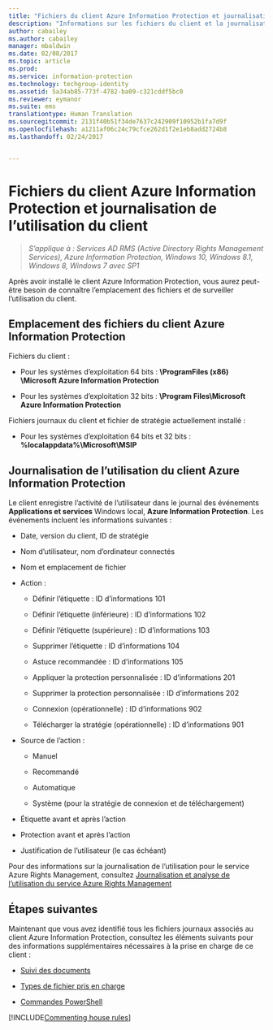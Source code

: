 ```yaml
---
title: "Fichiers du client Azure Information Protection et journalisation de l’utilisation"
description: "Informations sur les fichiers du client et la journalisation de l’utilisation du client Azure Information Protection pour Windows."
author: cabailey
ms.author: cabailey
manager: mbaldwin
ms.date: 02/08/2017
ms.topic: article
ms.prod: 
ms.service: information-protection
ms.technology: techgroup-identity
ms.assetid: 5a34ab85-773f-4782-ba09-c321cddf5bc0
ms.reviewer: eymanor
ms.suite: ems
translationtype: Human Translation
ms.sourcegitcommit: 2131f40b51f34de7637c242909f10952b1fa7d9f
ms.openlocfilehash: a1211af06c24c79cfce262d1f2e1eb8add2724b8
ms.lasthandoff: 02/24/2017


---
```



# <a name="azure-information-protection-client-files-and-client-usage-logging"></a>Fichiers du client Azure Information Protection et journalisation de l’utilisation du client

>*S’applique à : Services AD RMS (Active Directory Rights Management Services), Azure Information Protection, Windows 10, Windows 8.1, Windows 8, Windows 7 avec SP1*

Après avoir installé le client Azure Information Protection, vous aurez peut-être besoin de connaître l’emplacement des fichiers et de surveiller l’utilisation du client.

## <a name="file-locations-for-the-azure-information-protection-client"></a>Emplacement des fichiers du client Azure Information Protection

Fichiers du client :    

- Pour les systèmes d’exploitation 64 bits : **\ProgramFiles (x86) \Microsoft Azure Information Protection**

- Pour les systèmes d’exploitation 32 bits : **\Program Files\Microsoft Azure Information Protection**

Fichiers journaux du client et fichier de stratégie actuellement installé :

- Pour les systèmes d’exploitation 64 bits et 32 bits : **%localappdata%\Microsoft\MSIP**

## <a name="usage-logging-for-the-azure-information-protection-client"></a>Journalisation de l’utilisation du client Azure Information Protection

Le client enregistre l’activité de l’utilisateur dans le journal des événements **Applications et services** Windows local, **Azure Information Protection**. Les événements incluent les informations suivantes :

- Date, version du client, ID de stratégie

- Nom d’utilisateur, nom d’ordinateur connectés

- Nom et emplacement de fichier

- Action :

    - Définir l’étiquette : ID d’informations 101
    
    - Définir l’étiquette (inférieure) : ID d’informations 102
    
    - Définir l’étiquette (supérieure) : ID d’informations 103
    
    - Supprimer l’étiquette : ID d’informations 104
   
    - Astuce recommandée : ID d’informations 105
    
    - Appliquer la protection personnalisée : ID d’informations 201
    
    - Supprimer la protection personnalisée : ID d’informations 202
    
    - Connexion (opérationnelle) : ID d’informations 902
    
    - Télécharger la stratégie (opérationnelle) : ID d’informations 901
    
- Source de l’action :
    
    - Manuel 
    
    - Recommandé
    
    - Automatique  
    
    - Système (pour la stratégie de connexion et de téléchargement)
    
- Étiquette avant et après l’action 
    
- Protection avant et après l’action
    
- Justification de l’utilisateur (le cas échéant)
    

Pour des informations sur la journalisation de l’utilisation pour le service Azure Rights Management, consultez [Journalisation et analyse de l’utilisation du service Azure Rights Management](../deploy-use/log-analyze-usage.md)



## <a name="next-steps"></a>Étapes suivantes
Maintenant que vous avez identifié tous les fichiers journaux associés au client Azure Information Protection, consultez les éléments suivants pour des informations supplémentaires nécessaires à la prise en charge de ce client :


- [Suivi des documents](client-admin-guide-document-tracking.md)

- [Types de fichier pris en charge](client-admin-guide-file-types.md)

- [Commandes PowerShell](client-admin-guide-powershell.md)

[!INCLUDE[Commenting house rules](../includes/houserules.md)]

